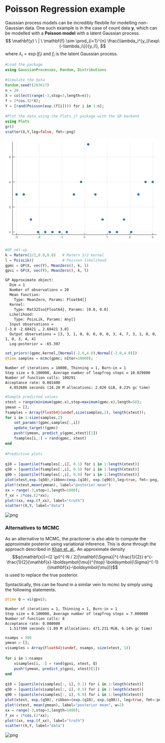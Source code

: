 # Poisson Regression example

Gaussian process models can be incredibly flexbile for modelling non-Gaussian data. One such example is in the case of count data $\mathbf{y}$, which can be modelled with a __Poisson model__ with a latent Gaussian process.
$$
\mathbf{y} \ | \ \mathbf{f} \sim \prod_{i=1}^{n} \frac{\lambda_i^{y_i}\exp\{-\lambda_i\}}{y_i!},
$$
where $\lambda_i=\exp(f_i)$ and $f_i$ is the latent Gaussian process.



```julia
#Load the package
using GaussianProcesses, Random, Distributions

#Simulate the data
Random.seed!(203617)
n = 20
X = collect(range(-3,stop=3,length=n));
f = 2*cos.(2*X);
Y = [rand(Poisson(exp.(f[i]))) for i in 1:n];

#Plot the data using the Plots.jl package with the GR backend
using Plots
gr()
scatter(X,Y,leg=false, fmt=:png)
```





![png](Poisson_regression_files/Poisson_regression_1_0.png)





```julia
#GP set-up
k = Matern(3/2,0.0,0.0)   # Matern 3/2 kernel
l = PoisLik()             # Poisson likelihood
gpmc = GP(X, vec(Y), MeanZero(), k, l)
gpvi = GP(X, vec(Y), MeanZero(), k, l)
```




    GP Approximate object:
      Dim = 1
      Number of observations = 20
      Mean function:
        Type: MeanZero, Params: Float64[]
      Kernel:
        Type: Mat32Iso{Float64}, Params: [0.0, 0.0]
      Likelihood:
        Type: PoisLik, Params: Any[]
      Input observations =
    [-3.0 -2.68421 … 2.68421 3.0]
      Output observations = [3, 3, 1, 0, 0, 0, 0, 0, 3, 4, 7, 3, 1, 0, 0, 1, 0, 3, 4, 4]
      Log-posterior = -65.397




```julia
set_priors!(gpmc.kernel,[Normal(-2.0,4.0),Normal(-2.0,4.0)])
@time samples = mcmc(gpmc; nIter=10000);
```

    Number of iterations = 10000, Thinning = 1, Burn-in = 1
    Step size = 0.100000, Average number of leapfrog steps = 10.029000
    Number of function calls: 100291
    Acceptance rate: 0.801400
      4.052686 seconds (24.20 M allocations: 2.026 GiB, 8.23% gc time)



```julia
#Sample predicted values
xtest = range(minimum(gpmc.x),stop=maximum(gpmc.x),length=50);
ymean = [];
fsamples = Array{Float64}(undef,size(samples,2), length(xtest));
for i in 1:size(samples,2)
    set_params!(gpmc,samples[:,i])
    update_target!(gpmc)
    push!(ymean, predict_y(gpmc,xtest)[1])
    fsamples[i,:] = rand(gpmc, xtest)
end

#Predictive plots

q10 = [quantile(fsamples[:,i], 0.1) for i in 1:length(xtest)]
q50 = [quantile(fsamples[:,i], 0.5) for i in 1:length(xtest)]
q90 = [quantile(fsamples[:,i], 0.9) for i in 1:length(xtest)]
plot(xtest,exp.(q50),ribbon=(exp.(q10), exp.(q90)),leg=true, fmt=:png, label="quantiles")
plot!(xtest,mean(ymean), label="posterior mean")
xx = range(-3,stop=3,length=1000);
f_xx = 2*cos.(2*xx);
plot!(xx, exp.(f_xx), label="truth")
scatter!(X,Y, label="data")
```





![png](Poisson_regression_files/Poisson%20regression_4_0.png)




### Alternatives to MCMC

As an alternative to MCMC, the practioner is also able to compute the approximate posterior using variational inference. This is done through the approach described in [Khan et. al.](http://papers.nips.cc/paper/4535-fast-bayesian-inference-for-non-conjugate-gaussian-process-regression). An approximate density $$q(\mathbf{x})=(2 \pi)^{-N / 2}|\mathbf{\Sigma}|^{-\frac{1}{2}} e^{-\frac{1}{2}(\mathbf{x}-\boldsymbol{\mu})^{\top} \boldsymbol{\Sigma}^{-1}(\mathbf{x}-\boldsymbol{\mu})}$$ is used to replace the true posterior.

Syntactically, this can be found in a similar vein to mcmc by simply using the following statements.


```julia
@time Q = vi(gpvi);
```

    Number of iterations = 1, Thinning = 1, Burn-in = 1
    Step size = 0.100000, Average number of leapfrog steps = 7.000000
    Number of function calls: 8
    Acceptance rate: 0.000000
      1.517399 seconds (1.09 M allocations: 471.231 MiB, 6.14% gc time)



```julia
nsamps = 500
ymean = [];
visamples = Array{Float64}(undef, nsamps, size(xtest, 1))

for i in 1:nsamps
    visamples[i, :] = rand(gpvi, xtest, Q)
    push!(ymean, predict_y(gpvi, xtest)[1])
end

q10 = [quantile(visamples[:, i], 0.1) for i in 1:length(xtest)]
q50 = [quantile(visamples[:, i], 0.5) for i in 1:length(xtest)]
q90 = [quantile(visamples[:, i], 0.9) for i in 1:length(xtest)]
plot(xtest, exp.(q50), ribbon=(exp.(q10), exp.(q90)), leg=true, fmt=:png, label="quantiles")
plot!(xtest, mean(ymean), label="posterior mean", w=2)
xx = range(-3,stop=3,length=1000);
f_xx = 2*cos.(2*xx);
plot!(xx, exp.(f_xx), label="truth")
scatter!(X,Y, label="data")
```





![png](Poisson_regression_files/Poisson%20regression_7_0.png)

